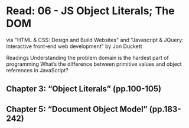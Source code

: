 # Read: 06 - JS Object Literals; The DOM

via "HTML & CSS: Design and Build Websites" and "Javascript & JQuery: Interactive front-end web development" by Jon Duckett

Readings
Understanding the problem domain is the hardest part of programming
What’s the difference between primitive values and object references in JavaScript?

## Chapter 3: “Object Literals” (pp.100-105)

## Chapter 5: “Document Object Model” (pp.183-242)